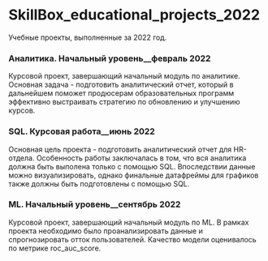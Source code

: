 # SkillBox_educational_projects_2022
Учебные проекты, выполненные за 2022 год.

### Аналитика. Начальный уровень__февраль 2022
Курсовой проект, завершающий начальный модуль по аналитике. Основная задача - подготовить аналитический отчет, который в дальнейшем поможет продюсерам образовательных программ эффективно выстраивать стратегию по обновлению и улучшению курсов.

### SQL. Курсовая работа__июнь 2022
Основная цель проекта - подготовить аналитический отчет для HR-отдела. Особенность работы заключалась в том, что вся аналитика должна быть выполена только с помощью SQL. Впоследствии данные можно визуализировать, однако финальные датафреймы для графиков также должны быть подготовлены с помощью SQL.

### ML. Начальный уровень__сентябрь 2022
Курсовой проект, завершающий начальный модуль по ML. В рамках проекта необходимо было проанализировать данные и спрогнозировать отток пользователей. Качество модели оценивалось по метрике roc_auc_score.

